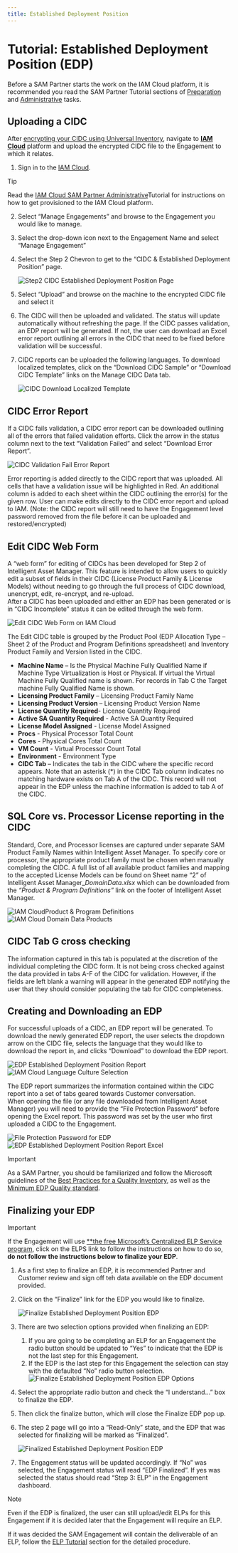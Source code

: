 ```yaml
---
title: Established Deployment Position
---
```

# Tutorial: Established Deployment Position (EDP)

Before a SAM Partner starts the work on the IAM Cloud platform, it is recommended you read the SAM Partner Tutorial sections of [Preparation](preparation.md) and [Administrative](SAM-Partner-admin.md) tasks.

## Uploading a CIDC

After [encrypting your CIDC using Universal Inventory](../UI/inventory.md), navigate to [**IAM Cloud**](https://www.intelligentassetmanager.com/) platform and upload the encrypted CIDC file to the Engagement to which it relates.

1. Sign in to the [IAM Cloud](https://www.intelligentassetmanager.com/).
>[!TIP]
> Read the [IAM Cloud SAM Partner Administrative](SAM-Partner-admin.md)Tutorial for instructions on how to get provisioned to the IAM Cloud platform.

2. Select “Manage Engagements” and browse to the Engagement you would like to manage.
1. Select the drop-down icon next to the Engagement Name and select “Manage Engagement”
1. Select the Step 2 Chevron to get to the “CIDC & Established Deployment Position” page.

   ![Step2 CIDC Established Deployment Position Page](media/Step2-CIDC-Established-Deployment-Page.jpg)

1. Select “Upload” and browse on the machine to the encrypted CIDC file and select it
1. The CIDC will then be uploaded and validated. The status will update automatically without refreshing the page. If the CIDC passes validation, an EDP report will be generated. If not, the user can download an Excel error report outlining all errors in the CIDC that need to be fixed before validation will be successful.
1. CIDC reports can be uploaded the following languages. To download localized templates, click on the “Download CIDC Sample” or “Download CIDC Template” links on the Manage CIDC Data tab.

    ![CIDC Download Localized Template](media/CIDC-Download-Localized-Template.jpg)

## CIDC Error Report

If a CIDC fails validation, a CIDC error report can be downloaded outlining all of the errors that failed validation efforts. Click the arrow in the status column next to the text “Validation Failed” and select “Download Error Report”.

![CIDC Validation Fail Error Report](media/CIDC-Validation-Fail-Error-Report.jpg)

Error reporting is added directly to the CIDC report that was uploaded. All cells that have a validation issue will be highlighted in Red. An additional column is added to each sheet within the CIDC outlining the error(s) for the given row. User can make edits directly to the CIDC error report and upload to IAM. (Note: the CIDC report will still need to have the Engagement level password removed from the file before it can be uploaded and restored/encrypted)

## Edit CIDC Web Form

A “web form” for editing of CIDCs has been developed for Step 2 of Intelligent Asset Manager. This feature is intended to allow users to quickly edit a subset of fields in their CIDC (License Product Family & License Models) without needing to go through the full process of CIDC download, unencrypt, edit, re-encrypt, and re-upload.  
After a CIDC has been uploaded and either an EDP has been generated or is in “CIDC Incomplete” status it can be edited through the web form.

![Edit CIDC Web Form on IAM Cloud](media/Edit-CIDC-Web-Form--.jpg)

The Edit CIDC table is grouped by the Product Pool (EDP Allocation Type – Sheet 2 of the Product and Program Definitions spreadsheet) and Inventory Product Family and Version listed in the CIDC.

- **Machine Name** – Is the Physical Machine Fully Qualified Name if Machine Type Virtualization is Host or Physical. If virtual the Virtual Machine Fully Qualified name is shown. For records in Tab C the Target machine Fully Qualified Name is shown.
- **Licensing Product Family** – Licensing Product Family Name
- **Licensing Product Version** – Licensing Product Version Name
- **License Quantity Required**- License Quantity Required
- **Active SA Quantity Required** - Active SA Quantity Required
- **License Model Assigned** - License Model Assigned
- **Procs** - Physical Processor Total Count
- **Cores** - Physical Cores Total Count
- **VM Count** - Virtual Processor Count Total
- **Environment** - Environment Type
- **CIDC Tab** – Indicates the tab in the CIDC where the specific record appears. Note that an asterisk (*) in the CIDC Tab column indicates no matching hardware exists on Tab A of the CIDC. This record will not appear in the EDP unless the machine information is added to tab A of the CIDC.

## SQL Core vs. Processor License reporting in the CIDC

Standard, Core, and Processor licenses are captured under separate SAM Product Family Names within Intelligent Asset Manager. To specify core or processor, the appropriate product family must be chosen when manually completing the CIDC. A full list of all available product families and mapping to the accepted License Models can be found on Sheet name “2” of Intelligent Asset Manager_*DomainData.xlsx* which can be downloaded from the *“Product & Program Definitions”* link on the footer of Intelligent Asset Manager.

![IAM CloudProduct & Program Definitions](media/Product-Program-Definitions.jpg)
![IAM Cloud Domain Data Products](media/IAM-Domain-Data-Screenshot.jpg)

## CIDC Tab G cross checking

The information captured in this tab is populated at the discretion of the individual completing the CIDC form. It is not being cross checked against the data provided in tabs A-F of the CIDC for validation. However, if the fields are left blank a warning will appear in the generated EDP notifying the user that they should consider populating the tab for CIDC completeness.

## Creating and Downloading an EDP

For successful uploads of a CIDC, an EDP report will be generated. To download the newly generated EDP report, the user selects the dropdown arrow on the CIDC file, selects the language that they would like to download the report in, and clicks “Download” to download the EDP report.

![EDP Established Deployment Position Report](media/EDP-Report-Screenshot.jpg)
![IAM Cloud Language Culture Selection](media/Language-Culture-Selection.jpg)

The EDP report summarizes the information contained within the CIDC report into a set of tabs geared towards Customer conversation.  
When opening the file (or any file downloaded from Intelligent Asset Manager) you will need to provide the “File Protection Password” before opening the Excel report. This password was set by the user who first uploaded a CIDC to the Engagement.

![File Protection Password for EDP](media/File-Protection-Password.jpg)
![EDP Established Deployment Position Report Excel](media/EDP-Report-Excel.jpg)

>[!IMPORTANT]
>As a SAM Partner, you should be familiarized and follow the Microsoft guidelines of the [Best Practices for a Quality Inventory](../UI/quality.md), as well as the[ Minimum EDP Quality standard](../UI/quality.md).  

## Finalizing your EDP

>[!IMPORTANT]
> If the Engagement will use [**the free Microsoft’s Centralized ELP Service program](ELPS.md), click on the ELPS link to follow the instructions on how to do so, **do not follow the instructions below to finalize your EDP**.

1. As a first step to finalize an EDP, it is recommended Partner and Customer review and sign off teh data available on the EDP document provided.
1. Click on the “Finalize” link for the EDP you would like to finalize.

   ![Finalize Established Deployment Position EDP](media/Finalize-EDP-Screenshot.jpg)

1. There are two selection options provided when finalizing an EDP:
   1. If you are going to be completing an ELP for an Engagement the radio button should be updated to “Yes” to indicate that the EDP is not the last step for this Engagement.
   1. If the EDP is the last step for this Engagement the selection can stay with the defaulted “No” radio button selection.
      ![Finalize Established Deployment Position EDP Options](media/Finalize-EDP-Options.jpg)
1. Select the appropriate radio button and check the “I understand…” box to finalize the EDP.
1. Then click the finalize button, which will close the Finalize EDP pop up.
1. The step 2 page will go into a “Read-Only” state, and the EDP that was selected for finalizing will be marked as “Finalized”.

   ![Finalized Established Deployment Position EDP](media/Finalized-EDP-Screenshot.jpg)

1. The Engagement status will be updated accordingly. If “No” was selected, the Engagement status will read “EDP Finalized”. If yes was selected the status should read “Step 3: ELP” in the Engagement dashboard.

>[!NOTE]
> Even if the EDP is finalized, the user can still upload/edit ELPs for this Engagement if it is decided later that the Engagement will require an ELP.

If it was decided the SAM Engagement will contain the deliverable of an ELP, follow the [ELP Tutorial](ELP.md) section for the detailed procedure.
